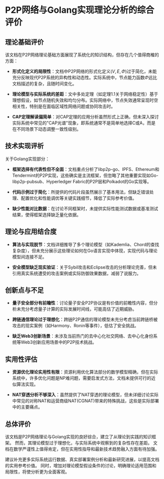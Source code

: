 
# P2P网络与Golang实现理论分析的综合评价

## 理论基础评价

该文档在P2P网络理论基础方面展现了系统化的知识结构，但存在几个值得商榷的方面：

- **形式化定义的局限性**：文档中P2P网络的形式化定义$(V, E, \Phi)$过于简化，未能充分反映现代P2P系统的异构性和动态性。实际系统中，节点能力函数$\Phi$远比文档描述的复杂，且随时间变化。

- **理论模型与实际系统的差距**：文中多处定理（如定理1.1关于网络稳定性）基于理想假设，如节点随机失效和均匀分布。实际网络中，节点失效通常呈现时空相关性，特别是在面临区域性网络问题或协同攻击时。

- **CAP定理解读偏简单**：对CAP定理的应用分析虽然形式上正确，但未深入探讨实际系统中常见的"CAP光谱"现象，即系统通常不是简单地选择C或A，而是在不同场景下动态调整一致性级别。

## 技术实现评析

关于Golang实现部分：

- **框架选择有代表性但不全面**：文档重点分析了libp2p-go、IPFS、Ethereum和Tendermint的P2P实现，这些确实是主流框架，但忽略了其他重要实现如Go-libp2p-pubsub、Hyperledger Fabric的P2P层和Polkadot的Go实现等。

- **代码示例过于简化**：所提供的代码片段虽然展示了基本用法，但缺乏错误处理、配置优化和性能调优等关键实践细节，降低了实际参考价值。

- **缺少性能对比数据**：在讨论不同框架时，未提供实际性能测试数据或基准测试结果，使得框架选择缺乏量化依据。

## 理论与应用结合度

- **算法与实现脱节**：文档详细推导了多个理论模型（如Kademlia、Chord的查找复杂度），但未充分展示这些理论如何在Go语言实现中体现，实现代码与理论模型间连接不足。

- **安全模型缺乏现实验证**：关于Sybil攻击和Eclipse攻击的分析理论完善，但未引用真实系统遭受的攻击案例或实际防御效果数据，减弱了说服力。

## 创新点与不足

- **量子安全部分有前瞻性**：讨论量子安全P2P协议是有价值的前瞻性内容，但分析未充分考虑量子计算的实际发展时间线，可能高估了近期威胁。

- **跨链通信理论过于理想化**：跨链P2P通信的理论模型未充分考虑当前跨链桥被攻击的现实案例（如Harmony、Ronin等事件），低估了安全挑战。

- **缺乏Web3创新场景**：未涉及当前热门的去中心化社交网络、去中心化身份系统等Web3创新应用场景中的P2P技术挑战。

## 实用性评估

- **资源优化理论实用性有限**：资源利用优化算法部分的数学模型精确，但在实际系统中，许多优化问题是NP难问题，需要启发式方法，文档未提供可行的近似算法实现。

- **NAT穿透分析不够深入**：虽然提供了NAT穿透的理论模型，但未详细讨论实际中常见的对称NAT和运营商级NAT(CGNAT)带来的特殊挑战，这些是实际部署中的主要痛点。

## 总体评价

该文档是P2P网络理论与Golang实现的良好综合，建立了从理论到实践的知识框架。
然而，其理论模型过于理想化，与实际系统中观察到的复杂性存在差距。
文档在数学严谨性上值得肯定，但在实用性指导和最新技术趋势融入方面有待加强。

建议补充更多实际系统运行数据、真实部署案例分析和最新研究进展，以提高文档的实用参考价值。
同时，增加对理论模型假设条件的讨论，明确理论适用范围和局限性，将使分析更为全面客观。

